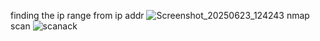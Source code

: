 finding the ip range from ip addr
![Screenshot_20250623_124243](https://github.com/user-attachments/assets/f8b4844d-b376-4a82-b99e-32752bb68b29)
nmap scan
![scanack](https://github.com/user-attachments/assets/8b23c066-3c2e-4366-b355-072c8ee31a65)
